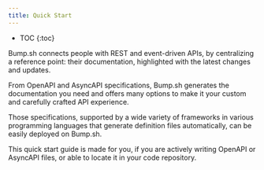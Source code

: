 ```yaml
---
title: Quick Start
---
```


- TOC
{:toc}

Bump.sh connects people with REST and event-driven APIs, by centralizing a reference point: their documentation, highlighted with the latest changes and updates.

From OpenAPI and AsyncAPI specifications, Bump.sh generates the documentation you need and offers many options to make it your custom and carefully crafted API experience.

Those specifications, supported by a wide variety of frameworks in various programming languages that generate definition files automatically, can be easily deployed on Bump.sh.

This quick start guide is made for you, if you are actively writing OpenAPI or AsyncAPI files, or able to locate it in your code repository.